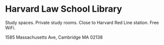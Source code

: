 # Harvard Law School Library

Study spaces. Private study rooms. Close to Harvard Red Line station. Free WiFi.

1585 Massachusetts Ave, Cambridge MA 02138

